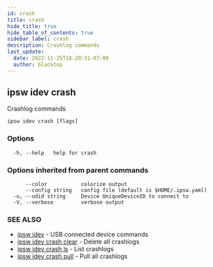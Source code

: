 ```yaml
---
id: crash
title: crash
hide_title: true
hide_table_of_contents: true
sidebar_label: crash
description: Crashlog commands
last_update:
  date: 2022-11-25T18:20:31-07:00
  author: blacktop
---
```

## ipsw idev crash

Crashlog commands

```
ipsw idev crash [flags]
```

### Options

```
  -h, --help   help for crash
```

### Options inherited from parent commands

```
      --color           colorize output
      --config string   config file (default is $HOME/.ipsw.yaml)
  -u, --udid string     Device UniqueDeviceID to connect to
  -V, --verbose         verbose output
```

### SEE ALSO

* [ipsw idev](/docs/cli/ipsw/idev)	 - USB connected device commands
* [ipsw idev crash clear](/docs/cli/ipsw/idev/crash/clear)	 - Delete all crashlogs
* [ipsw idev crash ls](/docs/cli/ipsw/idev/crash/ls)	 - List crashlogs
* [ipsw idev crash pull](/docs/cli/ipsw/idev/crash/pull)	 - Pull all crashlogs

